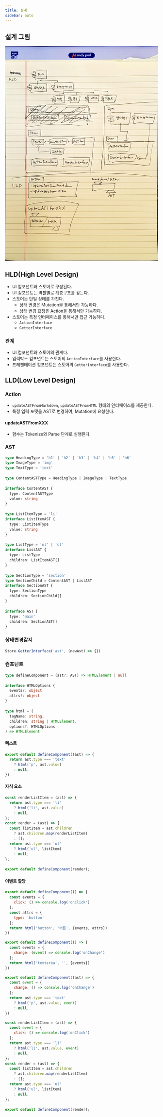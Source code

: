 ```yaml
---
title: 설계
sidebar: auto
---
```


## 설계 그림
![설계 그림](./presentation-design.jpeg)

## HLD(High Level Design)
- UI 컴포넌트와 스토어로 구성된다.
- UI 컴포넌트는 역할별로 계층구조를 갖는다.
- 스토어는 단일 상태를 가진다.
  - 상태 변경은 Mutation을 통해서만 가능하다.
  - 상태 변경 요청은 Action을 통해서만 가능하다.
- 스토어는 특정 인터페이스를 통해서만 접근 가능하다.
  - `ActionInterface`
  - `GetterInterface`

### 관계
- UI 컴포넌트와 스토어의 관계다.
- 입력박스 컴포넌트는 스토어의 `ActionInterface`를 사용한다.
- 프레젠테이션 컴포넌트는 스토어의 `GetterInterface`를 사용한다.

## LLD(Low Level Design)
### Action
- `updateASTFromMarkdown`, `updateASTFromHTML` 형태의 인터페이스를 제공한다.
- 특정 입력 포맷을 AST로 변경하여, Mutation에 요청한다.

#### updateASTFromXXX
- 함수는 Tokenize와 Parse 단계로 실행된다.

### AST
```ts
type HeadingType = 'h1' | 'h2' | 'h3' | 'h4' | 'h5' | 'h6'
type ImageType = 'img'
type TextType = 'text'

type ContentASTType = HeadingType | ImageType | TextType  

interface ContentAST {
  type: ContentASTType
  value: string
}

type ListItemType = 'li'
interface ListItemAST {
  type: ListItemType
  value: string
}

type ListType = 'ul' | 'ol'
interface ListAST {
  type: ListType
  children: ListItemAST[]
}

type SectionType = 'section'
type SectionChild = ContentAST | ListAST
interface SectionAST {
  type: SectionType
  children: SectionChild[]
}

interface AST {
  type: 'main'
  children: SectionAST[]
}
```

### 상태변경감지
```js
Store.GetterInterface('ast', (newAst) => {})
```

### 컴포넌트
```ts
type defineComponent = (ast?: AST) => HTMLElement | null

interface HTMLOptions {
  events?: object
  attrs?: object
}

type html = (
  tagName: string,
  children: string | HTMLElement,
  options?: HTMLOptions
) => HTMLElement
```

#### 텍스트
```js
export default defineComponent((ast) => {
  return ast.type === 'text'
    ? html('p', ast.value)
    : null;
})
```

#### 자식 요소
```js
const renderListItem = (ast) => {
  return ast.type === 'li'
    ? html('li', ast.value)
    : null;
};
const render = (ast) => {
  const listItem = ast.children
    ? ast.children.map(renderListItem)
    : []; 
  return ast.type === 'ul'
    ? html('ul', listItem)
    : null;
};

export default defineComponent(render);
```

#### 이벤트 할당
```js
export default defineComponent(() => {
  const events = {
    click: () => console.log('onClick')
  };
  const attrs = {
    type: 'button'
  };
  return html('button', '버튼', {events, attrs})
})
```

```js
export default defineComponent(() => {
  const events = {
    change: (event) => console.log('onChange')
  };
  return html('textarea', '', {events})
})
```

```js
export default defineComponent((ast) => {
  const event = {
    change: () => console.log('onChange')
  };
  return ast.type === 'text'
    ? html('p', ast.value, event)
    : null;
})
```

```js
const renderListItem = (ast) => {
  const event = {
    click: () => console.log('onClick')
  };
  return ast.type === 'li'
    ? html('li', ast.value, event)
    : null;
};
const render = (ast) => {
  const listItem = ast.children
    ? ast.children.map(renderListItem)
    : []; 
  return ast.type === 'ul'
    ? html('ul', listItem)
    : null;
};

export default defineComponent(render);
```
